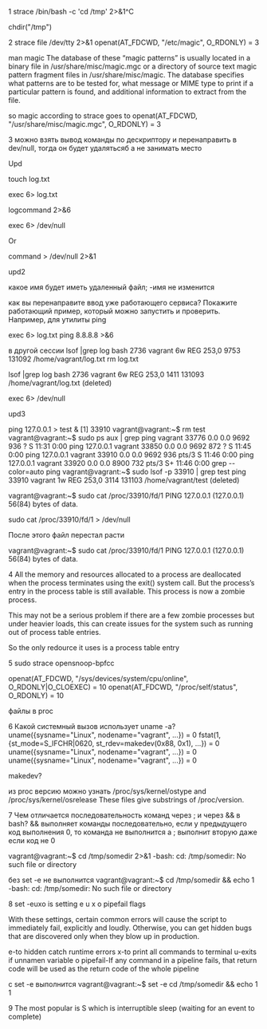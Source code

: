 1
strace /bin/bash -c 'cd /tmp' 2>&1^C

chdir("/tmp")

2
strace file /dev/tty 2>&1
openat(AT_FDCWD, "/etc/magic", O_RDONLY) = 3

man magic
The database of these “magic patterns” is usually located in a
     binary file in /usr/share/misc/magic.mgc or a directory of source text magic pattern fragment files in /usr/share/misc/magic.  The database specifies
     what patterns are to be tested for, what message or MIME type to print if a particular pattern is found, and additional information to extract from the
     file.

so magic according to strace goes to
openat(AT_FDCWD, "/usr/share/misc/magic.mgc", O_RDONLY) = 3

3
можно взять вывод команды по дескриптору и перенаправить в dev/null, тогда он будет удалятьсяб а не занимать место

Upd 

touch log.txt

exec 6> log.txt

logcommand 2>&6

exec 6> /dev/null

Or

command > /dev/null 2>&1

upd2

какое имя будет иметь удаленный файл;
-имя не изменится

как вы перенаправите ввод уже работающего сервиса?
Покажите работающий пример, который можно запустить и проверить.
Например, для утилиты ping

exec 6> log.txt
ping 8.8.8.8 >&6

в другой сессии
lsof |grep log
bash      2736                        vagrant    6w      REG              253,0     9753     131092 /home/vagrant/log.txt
rm log.txt

lsof |grep log
bash      2736                        vagrant    6w      REG              253,0     1411     131093 /home/vagrant/log.txt (deleted)

exec 6> /dev/null

upd3

ping 127.0.0.1 > test &
[1] 33910
vagrant@vagrant:~$ rm test
vagrant@vagrant:~$ sudo ps aux | grep ping
vagrant    33776  0.0  0.0   9692   936 ?        S    11:31   0:00 ping 127.0.0.1
vagrant    33850  0.0  0.0   9692   872 ?        S    11:45   0:00 ping 127.0.0.1
vagrant    33910  0.0  0.0   9692   936 pts/3    S    11:46   0:00 ping 127.0.0.1
vagrant    33920  0.0  0.0   8900   732 pts/3    S+   11:46   0:00 grep --color=auto ping
vagrant@vagrant:~$ sudo lsof -p 33910 | grep test
ping    33910 vagrant    1w   REG  253,0     3114 131103 /home/vagrant/test (deleted)

vagrant@vagrant:~$ sudo cat /proc/33910/fd/1
PING 127.0.0.1 (127.0.0.1) 56(84) bytes of data.

sudo cat /proc/33910/fd/1 > /dev/null

После этого файл перестал расти

vagrant@vagrant:~$ sudo cat /proc/33910/fd/1
PING 127.0.0.1 (127.0.0.1) 56(84) bytes of data.


4
All the memory and resources allocated to a process are deallocated when the process terminates using the exit() system call. But the process’s entry in the process table is still available. This process is now a zombie process.

This may not be a serious problem if there are a few zombie processes but under heavier loads, this can create issues for the system such as running out of process table entries.

So the only redource it uses is a process table entry

5
sudo strace opensnoop-bpfcc

openat(AT_FDCWD, "/sys/devices/system/cpu/online", O_RDONLY|O_CLOEXEC) = 10
openat(AT_FDCWD, "/proc/self/status", O_RDONLY) = 10

файлы в proc

6
Какой системный вызов использует uname -a?
uname({sysname="Linux", nodename="vagrant", ...}) = 0
fstat(1, {st_mode=S_IFCHR|0620, st_rdev=makedev(0x88, 0x1), ...}) = 0
uname({sysname="Linux", nodename="vagrant", ...}) = 0
uname({sysname="Linux", nodename="vagrant", ...}) = 0

makedev?

из proc версию можно узнать
 /proc/sys/kernel/ostype and /proc/sys/kernel/osrelease
              These files give substrings of /proc/version.


7
Чем отличается последовательность команд через ; и через && в bash?
&& выполняет команды последовательно, если у предыдущего код выполнения 0, то команда не выполнится
а ; выполнит вторую даже если код не 0

vagrant@vagrant:~$ cd /tmp/somedir 2>&1
-bash: cd: /tmp/somedir: No such file or directory

без set -e не выполнится
vagrant@vagrant:~$ cd /tmp/somedir && echo 1
-bash: cd: /tmp/somedir: No such file or directory

8
set -euxo
is setting e u x o pipefail flags

With these settings, certain common errors will cause the script to immediately fail, explicitly and loudly. Otherwise, you can get hidden bugs that are discovered only when they blow up in production.

e-to hidden catch runtime errors
x-to print all commands to terminal
u-exits if unnamen variable
o pipefail-If any command in a pipeline fails, that return code will be used as the return code of the whole pipeline


с set -e выполнится
vagrant@vagrant:~$ set -e cd /tmp/somedir && echo 1
1

9
The most popular is S
which is interruptible sleep (waiting for an event to complete)
